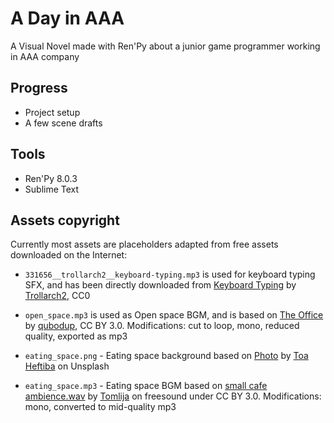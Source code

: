 # A Day in AAA

A Visual Novel made with Ren'Py about a junior game programmer working in AAA company

## Progress

* Project setup
* A few scene drafts

## Tools

* Ren'Py 8.0.3
* Sublime Text

## Assets copyright

Currently most assets are placeholders adapted from free assets downloaded on the Internet:

* `331656__trollarch2__keyboard-typing.mp3` is used for keyboard typing SFX, and has been directly downloaded from [Keyboard Typing](https://freesound.org/people/Trollarch2/sounds/331656/) by [Trollarch2](https://freesound.org/people/Trollarch2/), CC0

* `open_space.mp3` is used as Open space BGM, and is based on [The Office](https://freesound.org/people/qubodup/sounds/211945/) by [qubodup](https://freesound.org/people/qubodup/), CC BY 3.0. Modifications: cut to loop, mono, reduced quality, exported as mp3

* `eating_space.png` - Eating space background based on [Photo](https://unsplash.com/photos/6bKpHAun4d8) by [Toa Heftiba](https://unsplash.com/search/photos/cafe) on Unsplash

* `eating_space.mp3` - Eating space BGM based on [small cafe ambience.wav](https://freesound.org/people/Tomlija/sounds/99632/) by [Tomlija](https://freesound.org/people/Tomlija/) on freesound under CC BY 3.0. Modifications: mono, converted to mid-quality mp3
